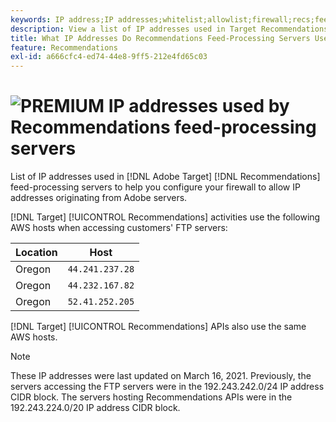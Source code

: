 ```yaml
---
keywords: IP address;IP addresses;whitelist;allowlist;firewall;recs;feed;servers;adobe marketing cloud;recommendations
description: View a list of IP addresses used in Target Recommendations feed-processing servers to help you configure your firewall to allow IP addresses originating from Adobe servers.
title: What IP Addresses Do Recommendations Feed-Processing Servers Use?
feature: Recommendations
exl-id: a666cfc4-ed74-44e8-9ff5-212e4fd65c03
---
```

# ![PREMIUM](/help/assets/premium.png) IP addresses used by Recommendations feed-processing servers

List of IP addresses used in [!DNL Adobe Target] [!DNL Recommendations] feed-processing servers to help you configure your firewall to allow IP addresses originating from Adobe servers.

[!DNL Target] [!UICONTROL Recommendations] activities use the following AWS hosts when accessing customers' FTP servers:

| Location | Host |
| --- | --- |
| Oregon | `44.241.237.28` |
| Oregon | `44.232.167.82` |
| Oregon | `52.41.252.205` |

[!DNL Target] [!UICONTROL Recommendations] APIs also use the same AWS hosts.

>[!NOTE]
>
>These IP addresses were last updated on March 16, 2021. Previously, the servers accessing the FTP servers were in the 192.243.242.0/24 IP address CIDR block. The servers hosting Recommendations APIs were in the 192.243.224.0/20 IP address CIDR block.
